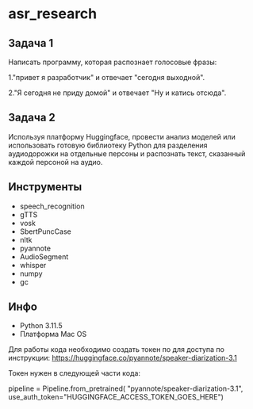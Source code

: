 # asr_research

## Задача 1

Написать программу, которая распознает голосовые фразы:

1."привет я разработчик" и отвечает "сегодня выходной".

2."Я сегодня не приду домой" и отвечает "Ну и катись отсюда".

## Задача 2

Используя платформу Huggingface, провести анализ моделей или использовать готовую библиотеку Python для разделения аудиодорожки на отдельные персоны и распознать текст, сказанный каждой персоной на аудио.

## Инструменты
- speech_recognition
- gTTS
- vosk
- SbertPuncCase
- nltk
- pyannote
- AudioSegment
- whisper
- numpy
- gc

## Инфо

- Python 3.11.5
- Платформа Mac OS
 
Для работы кода необходимо создать токен по для доступа по инструкции: 
https://huggingface.co/pyannote/speaker-diarization-3.1

Токен нужен в следующей части кода:

pipeline = Pipeline.from_pretrained(
  "pyannote/speaker-diarization-3.1",
  use_auth_token="HUGGINGFACE_ACCESS_TOKEN_GOES_HERE")


